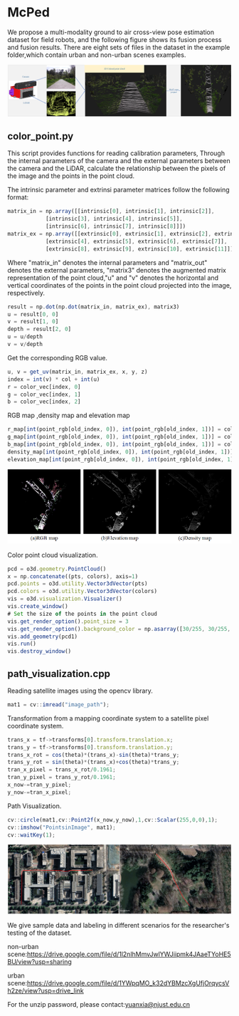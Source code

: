 # McPed
We propose a multi-modality ground to air cross-view pose estimation dataset for field robots, and the following figure shows its fusion process and fusion results. There are eight sets of files in the dataset in the example folder,which contain urban and non-urban scenes examples.

![image](https://github.com/RobVisLab-NJUST/McPed_dev_toolkit/blob/main/image%20and%20point%20cloud%20fusion%20process.png)

## color_point.py
This script provides functions for reading calibration parameters,
Through the internal parameters of the camera and the external parameters between the camera and the LiDAR,
calculate the relationship between the pixels of the image and the points in the point cloud.


The intrinsic parameter and extrinsi parameter matrices follow the following format:
```javascript
matrix_in = np.array([[intrinsic[0], intrinsic[1], intrinsic[2]],
            [intrinsic[3], intrinsic[4], intrinsic[5]],
            [intrinsic[6], intrinsic[7], intrinsic[8]]])
matrix_ex = np.array([[extrinsic[0], extrinsic[1], extrinsic[2], extrinsic[3]],
            [extrinsic[4], extrinsic[5], extrinsic[6], extrinsic[7]],
            [extrinsic[8], extrinsic[9], extrinsic[10], extrinsic[11]]])
```

Where "matrix_in" denotes the internal parameters and "matrix_out" denotes the external parameters,
"matrix3" denotes the augmented matrix representation of the point cloud,"u" and "v" denotes the horizontal and vertical 
coordinates of the points in the point cloud projected into the image, respectively.
```javascript
result = np.dot(np.dot(matrix_in, matrix_ex), matrix3)
u = result[0, 0]
v = result[1, 0]
depth = result[2, 0]
u = u/depth
v = v/depth
```

Get the corresponding RGB value.
```javascript
u, v = get_uv(matrix_in, matrix_ex, x, y, z)
index = int(v) * col + int(u)
r = color_vec[index, 0]
g = color_vec[index, 1]
b = color_vec[index, 2]
```

RGB map ,density map and elevation map
```javascript
r_map[int(point_rgb[old_index, 0]), int(point_rgb[old_index, 1])] = color_r
g_map[int(point_rgb[old_index, 0]), int(point_rgb[old_index, 1])] = color_g
b_map[int(point_rgb[old_index, 0]), int(point_rgb[old_index, 1])] = color_b
density_map[int(point_rgb[old_index, 0]), int(point_rgb[old_index, 1])] = np.minimum(1.0, np.log(repeat_time + 1)/np.log(128))
elevation_map[int(point_rgb[old_index, 0]), int(point_rgb[old_index, 1])] = max_height
```
![image](https://github.com/RobVisLab-NJUST/McPed_dev_toolkit/blob/main/map.png)

Color point cloud visualization.
```javascript
pcd = o3d.geometry.PointCloud()
x = np.concatenate((pts, colors), axis=1)
pcd.points = o3d.utility.Vector3dVector(pts)
pcd.colors = o3d.utility.Vector3dVector(colors)
vis = o3d.visualization.Visualizer()
vis.create_window()
# Set the size of the points in the point cloud
vis.get_render_option().point_size = 3
vis.get_render_option().background_color = np.asarray([30/255, 30/255, 30/255])
vis.add_geometry(pcd1)
vis.run()
vis.destroy_window()
```


## path_visualization.cpp
Reading satellite images using the opencv library.
```javascript
mat1 = cv::imread("image_path");

```
Transformation from a mapping coordinate system to a satellite pixel coordinate system.
```javascript
trans_x = tf->transforms[0].transform.translation.x;
trans_y = tf->transforms[0].transform.translation.y;
trans_x_rot = cos(theta)*(trans_x)-sin(theta)*trans_y;
trans_y_rot = sin(theta)*(trans_x)+cos(theta)*trans_y;
tran_x_pixel = trans_x_rot/0.1961;
tran_y_pixel = trans_y_rot/0.1961;
x_now-=tran_y_pixel;
y_now-=tran_x_pixel;
```

Path Visualization.
```javascript
cv::circle(mat1,cv::Point2f(x_now,y_now),1,cv::Scalar(255,0,0),1);
cv::imshow("PointsinImage", mat1);
cv::waitKey(1);
```

![image](https://github.com/RobVisLab-NJUST/McPed_dev_toolkit/blob/main/path_visualization.png)

We give sample data and labeling in different scenarios for the researcher's testing of the dataset.

non-urban scene:https://drive.google.com/file/d/1l2nlhMmvJwlYWJiipmk4JAaeTYoHE5BU/view?usp=sharing

urban scene:https://drive.google.com/file/d/1YWpqMO_k32dYBMzcXgUfjOrqycsVh2ze/view?usp=drive_link

For the unzip password, please contact:yuanxia@njust.edu.cn

